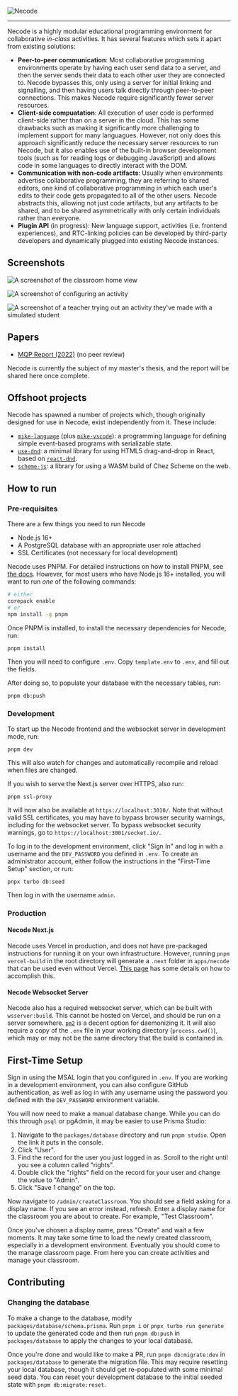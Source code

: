 ![Necode](https://user-images.githubusercontent.com/10186337/217269653-b2aa1541-1b42-451f-8e9d-62c1dbccc344.png)

---

Necode is a highly modular educational programming environment for collaborative _in-class_ activities.
It has several features which sets it apart from existing solutions:

* **Peer-to-peer communication**: Most collaborative programming environments operate by having each user send data to a server, and then the server sends their data to each other user they are connected to. Necode bypasses this, only using a server for initial linking and signalling, and then having users talk directly through peer-to-peer connections. This makes Necode require significantly fewer server resources.
* **Client-side compuatation**: All execution of user code is performed client-side rather than on a server in the cloud. This has some drawbacks such as making it significantly more challenging to implement support for many languagues. However, not only does this approach significantly reduce the necessary server resources to run Necode, but it also enables use of the built-in browser development tools (such as for reading logs or debugging JavaScript) and allows code in some languages to directly interact with the DOM.
* **Communication with non-code artifacts**: Usually when environments advertise collaborative programming, they are referring to shared editors, one kind of collaborative programming in which each user's edits to their code gets propagated to all of the other users. Necode abstracts this, allowing not just code artifacts, but any artifacts to be shared, and to be shared asymmetrically with only certain individuals rather than everyone.
* **Plugin API** (in progress): New language support, activities (i.e. frontend experiences), and RTC-linking policies can be developed by third-party developers and dynamically plugged into existing Necode instances.

## Screenshots

![A screenshot of the classroom home view](https://user-images.githubusercontent.com/10186337/217266961-99180865-e851-4131-976e-c6c5a78a7038.png)

![A screenshot of configuring an activity](https://user-images.githubusercontent.com/10186337/217267380-fe793dd6-a26c-4ac4-a970-b797643c47ca.png)

![A screenshot of a teacher trying out an activity they've made with a simulated student](https://user-images.githubusercontent.com/10186337/217273771-d0fdab82-40dd-4217-9d5b-a434e24b04f3.png)

## Papers

* [MQP Report (2022)](https://www.necode.org/papers/mqp_report_2022.pdf) (no peer review)

Necode is currently the subject of my master's thesis, and the report will be shared here once complete.

## Offshoot projects

Necode has spawned a number of projects which, though originally designed for use in Necode, exist independently from it. These include:

* [`mike-language`](https://github.com/TheUnlocked/mike-language) (plus [`mike-vscode`](https://github.com/TheUnlocked/mike-vscode)): a programming language for defining simple event-based programs with serializable state.
* [`use-dnd`](https://github.com/TheUnlocked/use-dnd): a minimal library for using HTML5 drag-and-drop in React, based on [`react-dnd`](https://github.com/react-dnd/react-dnd).
* [`scheme-js`](https://github.com/TheUnlocked/scheme-js): a library for using a WASM build of Chez Scheme on the web.

## How to run

### Pre-requisites

There are a few things you need to run Necode
- Node.js 16+
- A PostgreSQL database with an appropriate user role attached
- SSL Certificates (not necessary for local development)

Necode uses PNPM. For detailed instructions on how to install PNPM, see [the docs](https://pnpm.io/installation). However, for most users who have Node.js 16+ installed, you will want to run _one_ of the following commands:

```sh
# either
corepack enable
# or
npm install -g pnpm
```

Once PNPM is installed, to install the necessary dependencies for Necode, run:
```
pnpm install
```

Then you will need to configure `.env`. Copy `template.env` to `.env`, and fill out the fields.

After doing so, to populate your database with the necessary tables, run:
```
pnpm db:push
```

### Development

To start up the Necode frontend and the websocket server in development mode, run:
```
pnpm dev
```

This will also watch for changes and automatically recompile and reload when files are changed.

If you wish to serve the Next.js server over HTTPS, also run:
```
pnpm ssl-proxy
```

It will now also be available at `https://localhost:3010/`.
Note that without valid SSL certificates, you may have to bypass browser security warnings,
including for the websocket server. To bypass websocket security warnings, go to
`https://localhost:3001/socket.io/`.

To log in to the development environment, click "Sign In" and log in with a username and the `DEV_PASSWORD` you defined in `.env`. To create an administrator account, either follow the instructions in the "First-Time Setup" section, or run:

```
pnpx turbo db:seed
```

Then log in with the username `admin`.

### Production

#### Necode Next.js

Necode uses Vercel in production, and does not have pre-packaged instructions for running it on your own infrastructure. However, running `pnpm vercel-build` in the root directory will generate a `.next` folder in `apps/necode` that can be used even without Vercel. [This page](https://nextjs.org/docs/deployment#self-hosting) has some details on how to accomplish this.

#### Necode Websocket Server

Necode also has a required websocket server, which can be built with `wsserver:build`. This cannot be hosted on Vercel, and should be run on a server somewhere. [`pm2`](https://pm2.keymetrics.io/) is a decent option for daemonizing it. It will also require a copy of the `.env` file in your working directory (`process.cwd()`), which may or may not be the same directory that the build is contained in.

## First-Time Setup

Sign in using the MSAL login that you configured in `.env`.
If you are working in a development environment, you can also configure GitHub authentication,
as well as log in with any username using the password you defined with the `DEV_PASSWORD` environment variable.

You will now need to make a manual database change. While you can do this through `psql` or pgAdmin,
it may be easier to use Prisma Studio:

1. Navigate to the `packages/database` directory and run `pnpm studio`. Open the link it puts in the console.
2. Click "User".
3. Find the record for the user you just logged in as. Scroll to the right until you see a column called "rights".
4. Double click the "rights" field on the record for your user and change the value to "Admin".
5. Click "Save 1 change" on the top.

Now navigate to `/admin/createClassroom`. You should see a field asking for a display name.
If you see an error instead, refresh. Enter a display name for the classroom you are about to create.
For example, "Test Classroom".

Once you've chosen a display name, press "Create" and wait a few moments.
It may take some time to load the newly created classroom, especially in a development environment.
Eventually you should come to the manage classroom page. From here you can create activities and manage your classroom.

## Contributing

### Changing the database

To make a change to the database, modify `packages/database/schema.prisma`. Run `pnpm i` or `pnpx turbo run generate` to update the generated code and then run `pnpm db:push` in `packages/database` to apply the changes to your local database.

Once you're done and would like to make a PR, run `pnpm db:migrate:dev` in `packages/database` to generate the migration file. This may require resetting your local database, though it should get re-populated with some minimal seed data. You can reset your development database to the initial seeded state with `pnpm db:migrate:reset`.
